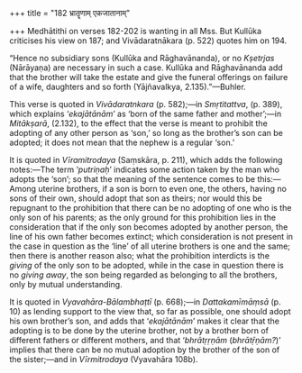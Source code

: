 +++
title = "182 भ्रातॄणाम् एकजातानाम्"

+++
Medhātithi on verses 182-202 is wanting in all Mss. But Kullūka
criticises his view on 187; and Vivādaratnākara (p. 522) quotes him on
194.

“Hence no subsidiary sons (Kullūka and Rāghavānanda), or no *Kṣetrjas*
(Nārāyaṇa) are necessary in such a case. Kullūka and Rāghavānanda add
that the brother will take the estate and give the funeral offerings on
failure of a wife, daughters and so forth (Yājñavalkya, 2.135).”—Buhler.

This verse is quoted in *Vivādaratnkara* (p. 582);—in *Smṛtitattva*, (p.
389), which explains ‘*ekajātānām*’ as ‘born of the same father and
mother’;—in *Mitākṣarā*, (2.132), to the effect that the verse is meant
to prohibit the adopting of any other person as ‘son,’ so long as the
brother’s son can be adopted; it does not mean that the nephew is a
regular ‘son.’

It is quoted in *Vīramitrodaya* (Saṃskāra, p. 211), which adds the
following notes:—The term ‘*putriṇaḥ*’ indicates some action taken by
the man who adopts the ‘son’; so that the meaning of the sentence comes
to be this:—Among uterine brothers, if a son is born to even one, the
others, having no sons of their own, should adopt that son as theirs;
nor would this be repugnant to the prohibition that there can be no
adopting of one who is the only son of his parents; as the only ground
for this prohibition lies in the consideration that if the only son
becomes adopted by another person, the line of his own father becomes
extinct; which consideration is not present in the case in question as
the ‘line’ of all uterine brothers is one and the same; then there is
another reason also; what the prohibition interdicts is the *giving* of
the only son to be adopted, while in the case in question there is no
*giving away*, the son being regarded as belonging to all the brothers,
only by mutual understanding.

It is quoted in *Vyavahāra-Bālambhaṭtī* (p. 668);—in *Dattakamīmāṃsā*
(p. 10) as lending support to the view that, so far as possible, one
should adopt his own brother’s son, and adds that ‘*ekajātānām*’ makes
it clear that the adopting is to be done by the uterine brother, not by
a brother born of different fathers or different mothers, and that
‘*bhrātṛṛṇām* (*bhrātṝṇām?*)’ implies that there can be no mutual
adoption by the brother of the son of the sister;—and in *Vīrmitrodaya*
(Vyavahāra 108b).


